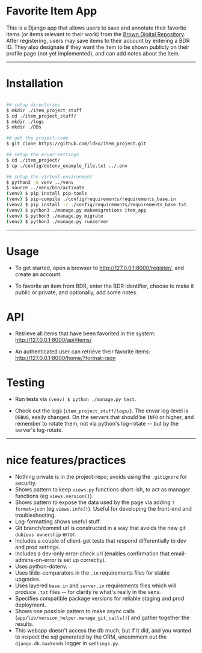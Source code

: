 # Favorite Item App

This is a Django app that allows users to save and annotate their favorite items (or items
relevant to their work) from the [Brown Digital Repository](https://repository.library.brown.edu/studio/).
After registering, users may save items to their account by entering a BDR ID. They also designate
if they want the item to be shown publicly on their profile page (not yet implemented), and can add
notes about the item.

--- 

# Installation

```bash

## setup directories
$ mkdir ./item_project_stuff
$ cd ./item_project_stuff/
$ mkdir ./logs
$ mkdir ./DBs

## get the project-code
$ git clone https://github.com/ldko/item_project.git

## setup the envar-settings
$ cd ./item_project/
$ cp ./config/dotenv_example_file.txt ../.env

## setup the virtual-environment
$ python3 -m venv ../venv
$ source ../venv/bin/activate
(venv) $ pip install pip-tools
(venv) $ pip-compile ./config/requirements/requirements_base.in
(venv) $ pip install -r ./config/requirements/requirements_base.txt
(venv) $ python3 ./manage.py makemigrations item_app
(venv) $ python3 ./manage.py migrate
(venv) $ python3 ./manage.py runserver
```

---


# Usage

- To get started, open a browser to <http://127.0.0.1:8000/register/>, and create an account.

- To favorite an item from BDR, enter the BDR identifier, choose to make it public or private, and optionally, add some notes.

# API

- Retrieve all items that have been favorited in the system: <http://127.0.0.1:8000/api/items/>

- An authenticated user can retrieve their favorite items: <http://127.0.0.1:8000/home/?format=json>

# Testing
- Run tests via `(venv) $ python ./manage.py test`.

- Check out the logs (`item_project_stuff/logs/`). The envar log-level is `DEBUG`, easily changed. On the servers that should be `INFO` or higher, and remember to rotate them, not via python's log-rotate -- but by the server's log-rotate.

---


# nice features/practices

- Nothing private is in the project-repo; avoids using the `.gitignore` for security.
- Shows pattern to keep `views.py` functions short-ish, to act as manager functions (eg `views.version()`).
- Shows pattern to expose the data used by the page via adding `?format=json` (eg `views.info()`). Useful for developing the front-end and troubleshooting.
- Log-formatting shows useful stuff.
- Git branch/commit url is constructed in a way that avoids the new git `dubious ownership` error.
- Includes a couple of client-get tests that respond differentially to dev and prod settings.
- Includes a dev-only error-check url (enables confirmation that email-admins-on-error is set up correctly).
- Uses python-dotenv.
- Uses tilde-comparators in the `.in` requirements files for stable upgrades.
- Uses layered `base.in` and `server.in` requirements files which will produce `.txt` files -- for clarity re what's really in the venv. 
- Specifies compatible package versions for reliable staging and prod deployment.
- Shows one possible pattern to make async calls (`app/lib/version_helper.manage_git_calls()`) and gather together the results.
- This webapp doesn't access the db much, but if it did, and you wanted to inspect the sql generated by the ORM, uncomment out the `django.db.backends` logger in `settings.py`.

